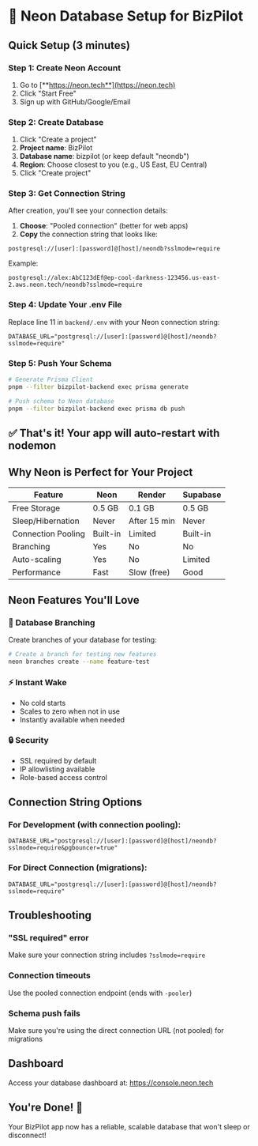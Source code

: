 # 🚀 Neon Database Setup for BizPilot

## Quick Setup (3 minutes)

### Step 1: Create Neon Account
1. Go to [**https://neon.tech**](https://neon.tech)
2. Click "Start Free"
3. Sign up with GitHub/Google/Email

### Step 2: Create Database
1. Click "Create a project"
2. **Project name**: BizPilot
3. **Database name**: bizpilot (or keep default "neondb")
4. **Region**: Choose closest to you (e.g., US East, EU Central)
5. Click "Create project"

### Step 3: Get Connection String
After creation, you'll see your connection details:

1. **Choose**: "Pooled connection" (better for web apps)
2. **Copy** the connection string that looks like:
```
postgresql://[user]:[password]@[host]/neondb?sslmode=require
```

Example:
```
postgresql://alex:AbC123dEf@ep-cool-darkness-123456.us-east-2.aws.neon.tech/neondb?sslmode=require
```

### Step 4: Update Your .env File
Replace line 11 in `backend/.env` with your Neon connection string:

```env
DATABASE_URL="postgresql://[user]:[password]@[host]/neondb?sslmode=require"
```

### Step 5: Push Your Schema
```bash
# Generate Prisma Client
pnpm --filter bizpilot-backend exec prisma generate

# Push schema to Neon database
pnpm --filter bizpilot-backend exec prisma db push
```

## ✅ That's it! Your app will auto-restart with nodemon

## Why Neon is Perfect for Your Project

| Feature | Neon | Render | Supabase |
|---------|------|--------|----------|
| Free Storage | 0.5 GB | 0.1 GB | 0.5 GB |
| Sleep/Hibernation | Never | After 15 min | Never |
| Connection Pooling | Built-in | Limited | Built-in |
| Branching | Yes | No | No |
| Auto-scaling | Yes | No | Limited |
| Performance | Fast | Slow (free) | Good |

## Neon Features You'll Love

### 🌳 Database Branching
Create branches of your database for testing:
```bash
# Create a branch for testing new features
neon branches create --name feature-test
```

### ⚡ Instant Wake
- No cold starts
- Scales to zero when not in use
- Instantly available when needed

### 🔒 Security
- SSL required by default
- IP allowlisting available
- Role-based access control

## Connection String Options

### For Development (with connection pooling):
```env
DATABASE_URL="postgresql://[user]:[password]@[host]/neondb?sslmode=require&pgbouncer=true"
```

### For Direct Connection (migrations):
```env
DATABASE_URL="postgresql://[user]:[password]@[host]/neondb?sslmode=require"
```

## Troubleshooting

### "SSL required" error
Make sure your connection string includes `?sslmode=require`

### Connection timeouts
Use the pooled connection endpoint (ends with `-pooler`)

### Schema push fails
Make sure you're using the direct connection URL (not pooled) for migrations

## Dashboard
Access your database dashboard at: https://console.neon.tech

## You're Done! 🎉
Your BizPilot app now has a reliable, scalable database that won't sleep or disconnect!
